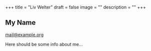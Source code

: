 +++
title = "Liv Welter"
draft = false
image = ""
description = ""
+++
![]()

## My Name

mail@example.org

Here should be some info about me...